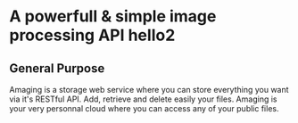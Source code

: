 # A powerfull & simple image processing API hello2

## General Purpose

Amaging is a storage web service where you can store everything you want via it's RESTful API. Add, retrieve and delete easily your files. Amaging is your very personnal cloud where you can access any of your public files.

